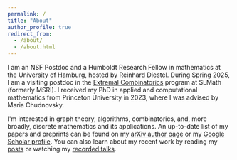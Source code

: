 ```yaml
---
permalink: /
title: "About"
author_profile: true
redirect_from:
  - /about/
  - /about.html
---
```

I am an NSF Postdoc and a Humboldt Research Fellow in mathematics at the University of Hamburg, hosted by Reinhard Diestel. During Spring 2025, I am a visiting postdoc in the [Extremal Combinatorics](https://www.slmath.org/programs/375) program at SLMath (formerly MSRI). I received my PhD in applied and computational mathematics from Princeton University in 2023, where I was advised by Maria Chudnovsky. 

I'm interested in graph theory, algorithms, combinatorics, and, more broadly, discrete mathematics and its applications. An up-to-date list of my papers and preprints can be found on my [arXiv author page](https://arxiv.org/a/abrishami_t_1.html) or my [Google Scholar profile](https://scholar.google.com/citations?user=6z6Pjt0AAAAJ&hl=en). You can also learn about my recent work by reading my [posts](https://tabrish.github.io/year-archive/) or watching my [recorded talks](https://tabrish.github.io/talks/).  
